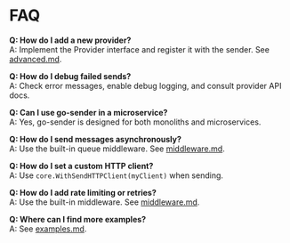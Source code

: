 # FAQ

**Q: How do I add a new provider?**  
A: Implement the Provider interface and register it with the sender. See [advanced.md](./advanced.md).

**Q: How do I debug failed sends?**  
A: Check error messages, enable debug logging, and consult provider API docs.

**Q: Can I use go-sender in a microservice?**  
A: Yes, go-sender is designed for both monoliths and microservices.

**Q: How do I send messages asynchronously?**  
A: Use the built-in queue middleware. See [middleware.md](./middleware.md).

**Q: How do I set a custom HTTP client?**  
A: Use `core.WithSendHTTPClient(myClient)` when sending.

**Q: How do I add rate limiting or retries?**  
A: Use the built-in middleware. See [middleware.md](./middleware.md).

**Q: Where can I find more examples?**  
A: See [examples.md](./examples.md).
